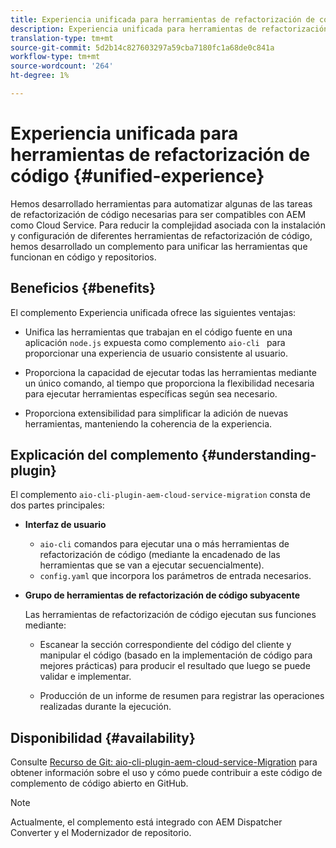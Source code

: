 ```yaml
---
title: Experiencia unificada para herramientas de refactorización de código
description: Experiencia unificada para herramientas de refactorización de código
translation-type: tm+mt
source-git-commit: 5d2b14c827603297a59cba7180fc1a68de0c841a
workflow-type: tm+mt
source-wordcount: '264'
ht-degree: 1%

---
```



# Experiencia unificada para herramientas de refactorización de código {#unified-experience}

Hemos desarrollado herramientas para automatizar algunas de las tareas de refactorización de código necesarias para ser compatibles con AEM como Cloud Service. Para reducir la complejidad asociada con la instalación y configuración de diferentes herramientas de refactorización de código, hemos desarrollado un complemento para unificar las herramientas que funcionan en código y repositorios.

## Beneficios {#benefits}

El complemento Experiencia unificada ofrece las siguientes ventajas:

* Unifica las herramientas que trabajan en el código fuente en una aplicación `node.js` expuesta como complemento `aio-cli ` para proporcionar una experiencia de usuario consistente al usuario.

* Proporciona la capacidad de ejecutar todas las herramientas mediante un único comando, al tiempo que proporciona la flexibilidad necesaria para ejecutar herramientas específicas según sea necesario.

* Proporciona extensibilidad para simplificar la adición de nuevas herramientas, manteniendo la coherencia de la experiencia.

## Explicación del complemento {#understanding-plugin}

El complemento `aio-cli-plugin-aem-cloud-service-migration` consta de dos partes principales:

* **Interfaz de usuario**

   * `aio-cli` comandos para ejecutar una o más herramientas de refactorización de código (mediante la encadenado de las herramientas que se van a ejecutar secuencialmente).
   * `config.yaml` que incorpora los parámetros de entrada necesarios.

* **Grupo de herramientas de refactorización de código subyacente**

   Las herramientas de refactorización de código ejecutan sus funciones mediante:

   * Escanear la sección correspondiente del código del cliente y manipular el código (basado en la implementación de código para mejores prácticas) para producir el resultado que luego se puede validar e implementar.

   * Producción de un informe de resumen para registrar las operaciones realizadas durante la ejecución.

## Disponibilidad {#availability}

Consulte [Recurso de Git: aio-cli-plugin-aem-cloud-service-Migration](https://github.com/adobe/aio-cli-plugin-aem-cloud-service-migration) para obtener información sobre el uso y cómo puede contribuir a este código de complemento de código abierto en GitHub.

>[!NOTE]
>Actualmente, el complemento está integrado con AEM Dispatcher Converter y el Modernizador de repositorio.
